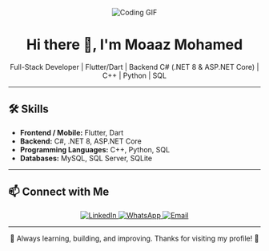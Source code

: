 <p align="center">
  <img src="https://github.com/demartini/demartini/blob/master/code.gif" alt="Coding GIF">
</p>

<h1 align="center">Hi there 👋, I'm Moaaz Mohamed</h1>
<p align="center">
  Full-Stack Developer | Flutter/Dart | Backend C# (.NET 8 & ASP.NET Core) | C++ | Python | SQL
</p>

---

## 🛠️ Skills

- **Frontend / Mobile:** Flutter, Dart  
- **Backend:** C#, .NET 8, ASP.NET Core  
- **Programming Languages:** C++, Python, SQL  
- **Databases:** MySQL, SQL Server, SQLite  

---

## 📫 Connect with Me

<p align="center">
  <a href="https://www.linkedin.com/in/moaaz-mohammed-b52525383?utm_source=share&utm_campaign=share_via&utm_content=profile&utm_medium=android_app" target="_blank">
    <img src="https://img.shields.io/badge/LinkedIn-%230077B5.svg?&style=for-the-badge&logo=linkedin&logoColor=white" alt="LinkedIn"/>
  </a>
  <a href="https://wa.me/201020123353" target="_blank">
    <img src="https://img.shields.io/badge/WhatsApp-%2325D366.svg?&style=for-the-badge&logo=whatsapp&logoColor=white" alt="WhatsApp"/>
  </a>
  <a href="mailto:moaaz.mohammed-std@sw.iatseg.org" target="_blank">
    <img src="https://img.shields.io/badge/Email-%23D14836.svg?&style=for-the-badge&logo=gmail&logoColor=white" alt="Email"/>
  </a>
</p>

---

<p align="center">
  🚀 Always learning, building, and improving. Thanks for visiting my profile! 🌟
</p>
